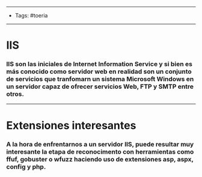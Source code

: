 -----
- Tags: #toeria 
- -----
# IIS 

### **IIS** son las iniciales de **Internet Information Service** y si bien es más conocido como servidor web en realidad son un conjunto de servicios que tranfomarn un sistema Microsoft Windows en un servidor capaz de ofrecer servicios Web, FTP y SMTP entre otros.

-----
# Extensiones interesantes 

### A la hora de enfrentarnos a un servidor IIS, puede resultar muy interesante la etapa de reconocimento con herramientas como **ffuf**, **gobuster** o **wfuzz** haciendo uso de extensiones **asp**, **aspx**, **config** y **php**.

